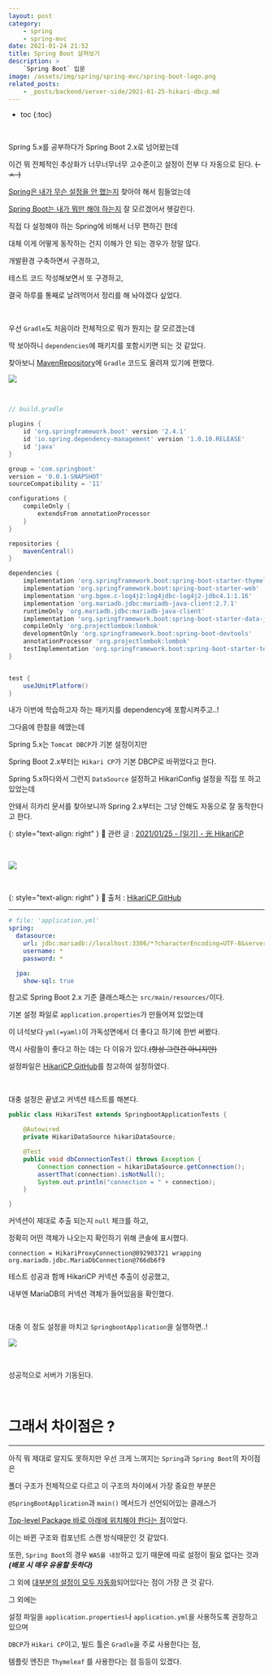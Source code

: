 ```yaml
---
layout: post
category:
    - spring
    - spring-mvc
date: 2021-01-24 21:52
title: Spring Boot 살펴보기
description: >
    `Spring Boot` 입문
image: /assets/img/spring/spring-mvc/spring-boot-logo.png
related_posts:
    - _posts/backend/server-side/2021-01-25-hikari-dbcp.md
---
```


* toc
{:toc}
  
&nbsp;  

Spring 5.x를 공부하다가 Spring Boot 2.x로 넘어왔는데

이건 뭐 전체적인 추상화가 너무너무너무 고수준이고 설정이 전부 다 자동으로 된다. ~~(-ㅅ-)~~

<u>Spring은 내가 무슨 설정을 안 했는지</u> 찾아야 해서 힘들었는데

<u>Spring Boot는 내가 뭐만 해야 하는지</u> 잘 모르겠어서 헷갈린다.

직접 다 설정해야 하는 Spring에 비해서 너무 편하긴 한데

대체 이게 어떻게 동작하는 건지 이해가 안 되는 경우가 정말 많다.

개발환경 구축하면서 구경하고,

테스트 코드 작성해보면서 또 구경하고,

결국 하루를 통째로 날려먹어서 정리를 해 놔야겠다 싶었다.

&nbsp;  

우선 `Gradle`도 처음이라 전체적으로 뭐가 뭔지는 잘 모르겠는데

딱 보아하니 `dependencies`에 패키지를 포함시키면 되는 것 같았다.

찾아보니 [MavenRepository](https://mvnrepository.com/)에 `Gradle` 코드도 올려져 있기에 편했다.

![](https://img1.daumcdn.net/thumb/R1280x0/?scode=mtistory2&fname=https%3A%2F%2Fblog.kakaocdn.net%2Fdn%2FbGo5Ml%2FbtqUwyoBUnn%2F3IBeEn7CLiFK2fnN0g3rx1%2Fimg.png)

&nbsp;  

```groovy
// build.gradle

plugins {
    id 'org.springframework.boot' version '2.4.1'
    id 'io.spring.dependency-management' version '1.0.10.RELEASE'
    id 'java'
}

group = 'com.springboot'
version = '0.0.1-SNAPSHOT'
sourceCompatibility = '11'

configurations {
    compileOnly {
        extendsFrom annotationProcessor
    }
}

repositories {
    mavenCentral()
}

dependencies {
    implementation 'org.springframework.boot:spring-boot-starter-thymeleaf'
    implementation 'org.springframework.boot:spring-boot-starter-web'
    implementation 'org.bgee.c-log4j2:log4jdbc-log4j2-jdbc4.1:1.16'
    implementation 'org.mariadb.jdbc:mariadb-java-client:2.7.1'
    runtimeOnly 'org.mariadb.jdbc:mariadb-java-client'
    implementation 'org.springframework.boot:spring-boot-starter-data-jpa'
    compileOnly 'org.projectlombok:lombok'
    developmentOnly 'org.springframework.boot:spring-boot-devtools'
    annotationProcessor 'org.projectlombok:lombok'
    testImplementation 'org.springframework.boot:spring-boot-starter-test'
}


test {
    useJUnitPlatform()
}
```

내가 이번에 학습하고자 하는 패키지를 dependency에 포함시켜주고..!

그다음에 한참을 헤맸는데

Spring 5.x는 `Tomcat DBCP`가 기본 설정이지만

Spring Boot 2.x부터는 `Hikari CP`가 기본 DBCP로 바뀌었다고 한다.

Spring 5.x하다와서 그런지 `DataSource` 설정하고 HikariConfig 설정을 직접 또 하고 있었는데

안돼서 히카리 문서를 찾아보니까 Spring 2.x부터는 그냥 안해도 자동으로 잘 동작한다고 한다.

{: style="text-align: right" }
📜 관련 글 : [2021/01/25 - \[일기\] - 光 HikariCP](/backend/server-side/2021-01-25-hikari-dbcp/)

&nbsp;

![](https://img1.daumcdn.net/thumb/R1280x0/?scode=mtistory2&fname=https%3A%2F%2Fblog.kakaocdn.net%2Fdn%2FJYaVP%2FbtqUzu7imfa%2FnyA3S7bOuWDAEAGc6vL8U0%2Fimg.png)

&nbsp;  

{: style="text-align: right" }
📜 출처 : [HikariCP GitHub](https://github.com/brettwooldridge/HikariCP)

---

```yaml
# file: 'application.yml'
spring:
  datasource:
    url: jdbc:mariadb://localhost:3306/*?characterEncoding=UTF-8&serverTimezone=KST
    username: *
    password: *

  jpa:
    show-sql: true
```

참고로 Spring Boot 2.x 기준 클래스패스는 `src/main/resources/`이다.

기본 설정 파일로 `application.properties`가 만들어져 있었는데

이 녀석보다 `yml(=yaml)`이 가독성면에서 더 좋다고 하기에 한번 써봤다.

역시 사람들이 좋다고 하는 데는 다 이유가 있다.~~(항상 그런건 아니지만)~~

설정파일은 [HikariCP GitHub](https://github.com/brettwooldridge/HikariCP)를 참고하여 설정하였다.

&nbsp;  

대충 설정은 끝냈고 커넥션 테스트를 해본다.

```java
public class HikariTest extends SpringbootApplicationTests {

    @Autowired
    private HikariDataSource hikariDataSource;

    @Test
    public void dbConnectionTest() throws Exception {
        Connection connection = hikariDataSource.getConnection();
        assertThat(connection).isNotNull();
        System.out.println("connection = " + connection);
    }

}

```

커넥션이 제대로 추출 되는지 `null` 체크를 하고,

정확히 어떤 객체가 나오는지 확인하기 위해 콘솔에 표시했다.

```text
connection = HikariProxyConnection@892903721 wrapping org.mariadb.jdbc.MariaDbConnection@766db6f9
```

테스트 성공과 함께 HikariCP 커넥션 추출이 성공했고,

내부엔 MariaDB의 커넥션 객체가 들어있음을 확인했다.

&nbsp;  

대충 이 정도 설정을 마치고 `SpringbootApplication`을 실행하면..!

![](https://img1.daumcdn.net/thumb/R1280x0/?scode=mtistory2&fname=https%3A%2F%2Fblog.kakaocdn.net%2Fdn%2Fco7TmY%2FbtqUtXbz5vM%2FqoZYjm5N8ZB14hGx7r0Mfk%2Fimg.png)

&nbsp;  

성공적으로 서버가 기동된다.

&nbsp;  

# 그래서 차이점은 ?

---

아직 뭐 제대로 알지도 못하지만 우선 크게 느껴지는 `Spring`과 `Spring Boot`의 차이점은

폴더 구조가 전체적으로 다르고 이 구조의 차이에서 가장 중요한 부분은

`@SpringBootApplication`과 `main()` 메서드가 선언되어있는 클래스가

<u>Top-level Package 바로 아래에 위치해야 한다는 점</u>이었다.

이는 바뀐 구조와 컴포넌트 스캔 방식때문인 것 같았다.

또한, `Spring Boot`의 경우 `WAS를 내장`하고 있기 때문에 따로 설정이 필요 없다는 것과 ***(배포 시 매우 유용할 듯하다)***

그 외에 <u>대부분의 설정이 모두 자동화</u>되어있다는 점이 가장 큰 것 같다.

그 외에는

설정 파일을 `application.properties`나 `application.yml`을 사용하도록 권장하고 있으며

`DBCP`가 `Hikari CP`이고, 빌드 툴은 `Gradle`을 주로 사용한다는 점,

템플릿 엔진은 `Thymeleaf` 를 사용한다는 점 등등이 있겠다.

&nbsp;  
